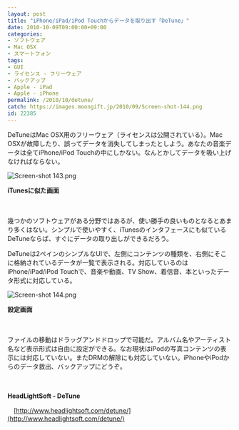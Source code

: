 ```yaml
---
layout: post
title: "iPhone/iPad/iPod Touchからデータを取り出す「DeTune」"
date: 2010-10-09T09:00:00+09:00
categories:
- ソフトウェア
- Mac OSX
- スマートフォン
tags: 
- GUI
- ライセンス - フリーウェア
- バックアップ
- Apple - iPad
- Apple - iPhone
permalink: /2010/10/detune/
catch: https://images.moongift.jp/2010/09/Screen-shot-144.png
id: 22385
---
```

DeTuneはMac OSX用のフリーウェア（ライセンスは公開されている）。Mac OSXが故障したり、誤ってデータを消失してしまったとしよう。あなたの音楽データは全てiPhone/iPod Touchの中にしかない。なんとかしてデータを吸い上げなければならない。

  

![Screen-shot 143.png](https://images.moongift.jp/2010/09/Screen-shot-143.png)  
  
**iTunesに似た画面**

  

　

  

幾つかのソフトウェアがある分野ではあるが、使い勝手の良いものとなるとあまり多くはない。シンプルで使いやすく、iTunesのインタフェースにも似ているDeTuneならば、すぐにデータの取り出しができるだろう。

  
<!--more-->

DeTuneは2ペインのシンプルなUIで、左側にコンテンツの種類を、右側にそこに格納されているデータが一覧で表示される。対応しているのはiPhone/iPad/iPod Touchで、音楽や動画、TV Show、着信音、本といったデータ形式に対応している。

  

![Screen-shot 144.png](https://images.moongift.jp/2010/09/Screen-shot-144.png)  
  
**設定画面**

  

　

  

ファイルの移動はドラッグアンドドロップで可能だ。アルバム名やアーティスト名など表示形式は自由に設定ができる。なお現状はiPodの写真コンテンツの表示には対応していない。またDRMの解除にも対応していない。iPhoneやiPodからのデータ救出、バックアップにどうぞ。

  

　

  

**HeadLightSoft - DeTune**  
  
　[http://www.headlightsoft.com/detune/](http://www.headlightsoft.com/detune/)

  
